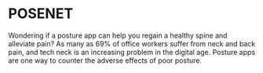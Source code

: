 # POSENET
Wondering if a posture app can help you regain a healthy spine and alleviate pain? As many as 69% of office workers suffer from neck and back pain, and tech neck is an increasing problem in the digital age. Posture apps are one way to counter the adverse effects of poor posture.
